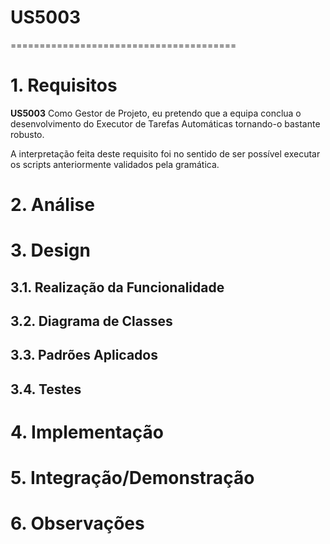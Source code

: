 # US5003
=======================================


# 1. Requisitos

**US5003** Como Gestor de Projeto, eu pretendo que a equipa conclua o desenvolvimento do Executor de Tarefas Automáticas tornando-o bastante robusto.

A interpretação feita deste requisito foi no sentido de ser possível executar os scripts anteriormente validados pela gramática.

# 2. Análise

# 3. Design

## 3.1. Realização da Funcionalidade

## 3.2. Diagrama de Classes

## 3.3. Padrões Aplicados

## 3.4. Testes 


# 4. Implementação


# 5. Integração/Demonstração


# 6. Observações






